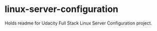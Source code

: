 # linux-server-configuration
Holds readme for Udacity Full Stack Linux Server Configuration project.
